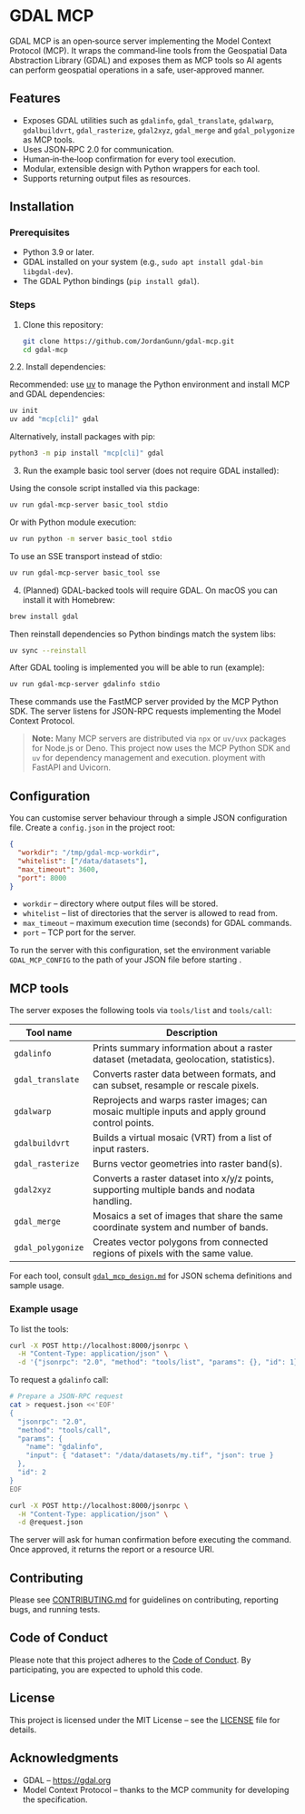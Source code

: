 # GDAL MCP

GDAL MCP is an open‑source server implementing the Model Context Protocol (MCP). It wraps the command‑line tools from the Geospatial Data Abstraction Library (GDAL) and exposes them as MCP tools so AI agents can perform geospatial operations in a safe, user‑approved manner.

## Features

- Exposes GDAL utilities such as `gdalinfo`, `gdal_translate`, `gdalwarp`, `gdalbuildvrt`, `gdal_rasterize`, `gdal2xyz`, `gdal_merge` and `gdal_polygonize` as MCP tools.
- Uses JSON‑RPC 2.0 for communication.
- Human‑in‑the‑loop confirmation for every tool execution.
- Modular, extensible design with Python wrappers for each tool.
- Supports returning output files as resources.

## Installation

### Prerequisites

- Python 3.9 or later.
- GDAL installed on your system (e.g., `sudo apt install gdal-bin libgdal-dev`).
- The GDAL Python bindings (`pip install gdal`).

### Steps

1. Clone this repository:

   ```bash
   git clone https://github.com/JordanGunn/gdal-mcp.git
   cd gdal-mcp
   ```

2.2. Install dependencies:

   Recommended: use [uv](https://docs.astral.sh/uv/) to manage the Python environment and install MCP and GDAL dependencies:

   ```bash
   uv init
   uv add "mcp[cli]" gdal
   ```

   Alternatively, install packages with pip:

   ```bash
   python3 -m pip install "mcp[cli]" gdal
   ```

3. Run the example basic tool server (does not require GDAL installed):

  Using the console script installed via this package:

  ```bash
  uv run gdal-mcp-server basic_tool stdio
  ```

  Or with Python module execution:

  ```bash
  uv run python -m server basic_tool stdio
  ```

  To use an SSE transport instead of stdio:

  ```bash
  uv run gdal-mcp-server basic_tool sse
  ```

4. (Planned) GDAL-backed tools will require GDAL. On macOS you can install it with Homebrew:

  ```bash
  brew install gdal
  ```

  Then reinstall dependencies so Python bindings match the system libs:

  ```bash
  uv sync --reinstall
  ```

  After GDAL tooling is implemented you will be able to run (example):

  ```bash
  uv run gdal-mcp-server gdalinfo stdio
  ```

  These commands use the FastMCP server provided by the MCP Python SDK. The server listens for JSON-RPC requests implementing the Model Context Protocol.

> **Note:** Many MCP servers are distributed via `npx` or `uv/uvx` packages for Node.js or Deno. This project now uses the MCP Python SDK and `uv` for dependency management and execution.
ployment with FastAPI and Uvicorn.

## Configuration

You can customise server behaviour through a simple JSON configuration file. Create a `config.json` in the project root:

```json
{
  "workdir": "/tmp/gdal-mcp-workdir",
  "whitelist": ["/data/datasets"],
  "max_timeout": 3600,
  "port": 8000
}
```

- `workdir` – directory where output files will be stored.
- `whitelist` – list of directories that the server is allowed to read from.
- `max_timeout` – maximum execution time (seconds) for GDAL commands.
- `port` – TCP port for the server.

To run the server with this configuration, set the environment variable `GDAL_MCP_CONFIG` to the path of your JSON file before starting .

## MCP tools

The server exposes the following tools via `tools/list` and `tools/call`:

| Tool name | Description |
| --- | --- |
| `gdalinfo` | Prints summary information about a raster dataset (metadata, geolocation, statistics). |
| `gdal_translate` | Converts raster data between formats, and can subset, resample or rescale pixels. |
| `gdalwarp` | Reprojects and warps raster images; can mosaic multiple inputs and apply ground control points. |
| `gdalbuildvrt` | Builds a virtual mosaic (VRT) from a list of input rasters. |
| `gdal_rasterize` | Burns vector geometries into raster band(s). |
| `gdal2xyz` | Converts a raster dataset into x/y/z points, supporting multiple bands and nodata handling. |
| `gdal_merge` | Mosaics a set of images that share the same coordinate system and number of bands. |
| `gdal_polygonize` | Creates vector polygons from connected regions of pixels with the same value. |

For each tool, consult [`gdal_mcp_design.md`](gdal_mcp_design.md) for JSON schema definitions and sample usage.

### Example usage

To list the tools:

```bash
curl -X POST http://localhost:8000/jsonrpc \
  -H "Content-Type: application/json" \
  -d '{"jsonrpc": "2.0", "method": "tools/list", "params": {}, "id": 1}'
```

To request a `gdalinfo` call:

```bash
# Prepare a JSON-RPC request
cat > request.json <<'EOF'
{
  "jsonrpc": "2.0",
  "method": "tools/call",
  "params": {
    "name": "gdalinfo",
    "input": { "dataset": "/data/datasets/my.tif", "json": true }
  },
  "id": 2
}
EOF

curl -X POST http://localhost:8000/jsonrpc \
  -H "Content-Type: application/json" \
  -d @request.json
```

The server will ask for human confirmation before executing the command. Once approved, it returns the report or a resource URI.

## Contributing

Please see [CONTRIBUTING.md](CONTRIBUTING.md) for guidelines on contributing, reporting bugs, and running tests.

## Code of Conduct

Please note that this project adheres to the [Code of Conduct](CODE_OF_CONDUCT.md). By participating, you are expected to uphold this code.

## License

This project is licensed under the MIT License – see the [LICENSE](LICENSE) file for details.

## Acknowledgments

- GDAL – https://gdal.org
- Model Context Protocol – thanks to the MCP community for developing the specification.
